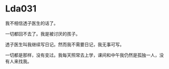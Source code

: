 # Lda031

我不相信透子医生的话了。



一切都回不去了。我是被讨厌的孩子。



透子医生叫我继续写日记。然而我不需要日记，我无事可写。



一切都是那样，没有变过。我每天照常去上学，课间和中午我仍然是孤独一人，没有人来找我。